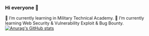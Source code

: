 <!--
**williamdunbar/williamdunbar** is a ✨ _special_ ✨ repository because its `README.md` (this file) appears on your GitHub profile.

Here are some ideas to get you started:

- 🔭 I’m currently working on ...
- 🌱 I’m currently learning ...
- 👯 I’m looking to collaborate on ...
- 🤔 I’m looking for help with ...
- 💬 Ask me about ...
- 📫 How to reach me: ...
- 😄 Pronouns: ...
- ⚡ Fun fact: ...
-->
### Hi everyone 👋
🔭 I’m currently learning in Military Technical Academy.
🌱 I’m currently learning Web Security & Vulnerability Exploit & Bug Bounty.
[![Anurag's GitHub stats](https://github-readme-stats.vercel.app/api?username=nbxiglk0&show_icons=true&theme=gruvbox_light)](https://github.com/anuraghazra/github-readme-stats)

